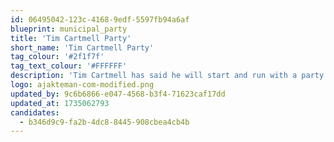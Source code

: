 ```yaml
---
id: 06495042-123c-4168-9edf-5597fb94a6af
blueprint: municipal_party
title: 'Tim Cartmell Party'
short_name: 'Tim Cartmell Party'
tag_colour: '#2f1f7f'
tag_text_colour: '#FFFFFF'
description: 'Tim Cartmell has said he will start and run with a party'
logo: ajakteman-com-modified.png
updated_by: 9c6b6866-e047-4568-b3f4-71623caf17dd
updated_at: 1735062793
candidates:
  - b346d9c9-fa2b-4dc8-8445-908cbea4cb4b
---
```

